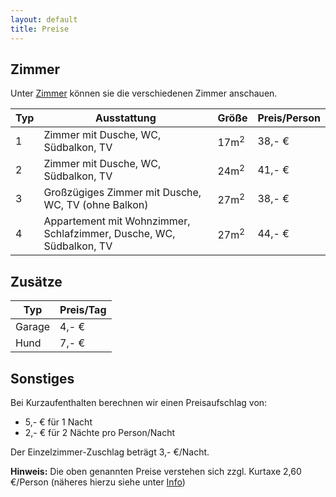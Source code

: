 ```yaml
---
layout: default
title: Preise
---
```

## Zimmer

Unter [Zimmer](zimmer) können sie die verschiedenen Zimmer anschauen.

| Typ | Ausstattung                                                         | Größe           | Preis/Person |
| --- | ------------------------------------------------------------------- | --------------- | ------------ |
| 1   | Zimmer mit Dusche, WC, Südbalkon, TV                                | 17m<sup>2</sup> | 38,- €       |
| 2   | Zimmer mit Dusche, WC, Südbalkon, TV                                | 24m<sup>2</sup> | 41,- €       |
| 3   | Großzügiges Zimmer mit Dusche, WC, TV (ohne Balkon)                 | 27m<sup>2</sup> | 38,- €       |
| 4   | Appartement mit Wohnzimmer, Schlafzimmer, Dusche, WC, Südbalkon, TV | 27m<sup>2</sup> | 44,- €       |

## Zusätze

| Typ    | Preis/Tag |
| ------ | --------- |
| Garage | 4,- €    
| Hund   | 7,- €     |

## Sonstiges

Bei Kurzaufenthalten berechnen wir einen Preisaufschlag von:

* 5,- € für 1 Nacht
* 2,- € für 2 Nächte pro Person/Nacht

Der Einzelzimmer-Zuschlag beträgt 3,- €/Nacht.

**Hinweis:** Die oben genannten Preise verstehen sich zzgl. Kurtaxe 2,60 €/Person (näheres hierzu siehe unter [Info](info))